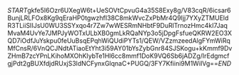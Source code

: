 $START$gkfe5I6Ozr6UXegW6t+UeSOVtCpvuG4a35S8Exy8g/V83cqR/6icsar6BunjLRLFOx8Kg9qEraHP0tgwzhfI38C8mkWvcZxPbMr4Q9Ijj7YXyZTMUEldR3TLiiSIIJsU0WU3SSYxqo4r7Zw7wWESRmNHbtF9DuRlTrnozHmc4kI7JaqMvaM4UvYe7JMPJyWOTxULbXB0gmLkRQaNYp3o5jDpgFsfueQKRW2EO3XQD7iOdfJuYskpu0feUuBsqEPqhWiQUdiPYTs1/QEW/VZzmzeedAlgFYmWiRqMfCnsR/6VnQCJNdtATiaoEtYht3i59AY01bYsZybGnr84SJSKogu+kKmmf9DvZHmB7zcYPnLKihoMXOhKIybTe1Hl6cc8mmf1DoK9VQ6Sb6jADZg/IrEdgmcfgjPdt2gBUXfdjdRUxjS3ldNCFynxGlqnaC+PUGQ/3FY7Kfiini9M1WiIVg==$END$